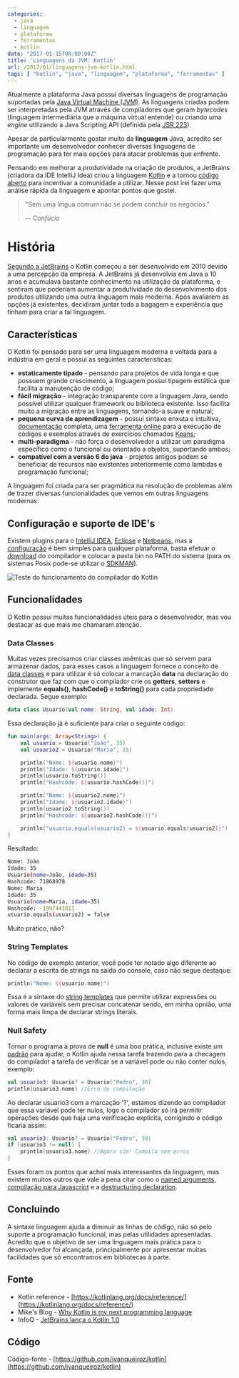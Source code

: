 ```yaml
---
categories:
  - java
  - linguagem
  - plataforma
  - ferramentas
  - kotlin
date: "2017-01-15T00:00:00Z"
title: 'Linguagens da JVM: Kotlin'
url: /2017/01/linguagens-jvm-kotlin.html
tags: [ "kotlin", "java", "linguagem", "plataforma", "ferramentas" ]
---
```


Atualmente a plataforma Java possui diversas linguagens de programação suportadas
pela [Java Virtual Machine (JVM)](https://docs.oracle.com/javase/specs/jvms/se8/html/). As linguagens criadas podem ser
interpretadas pela JVM através de compiladores que geram _bytecodes_ (linguagem intermediária que a máquina virtual
entende) ou criando uma _engine_ utilizando a Java Scripting API (definida
pela [JSR 223](https://www.jcp.org/en/jsr/detail?id=223)).

Apesar de particularmente gostar muito da **linguagem** Java, acredito ser importante um desenvolvedor conhecer diversas
linguagens de programação para ter mais opções para atacar problemas que enfrente.

Pensando em melhorar a produtividade na criação de produtos, a JetBrains (criadora da IDE IntelliJ Idea) criou a
linguagem [Kotlin](https://kotlinlang.org/) e a tornou [código aberto](https://github.com/JetBrains/kotlin) para
incentivar a comunidade a utilizar. Nesse post irei fazer uma análise rápida da linguagem e apontar pontos que gostei.

> "Sem uma língua comum não se podem concluir os negócios."
>
> -- _Confúcio_

# História

[Segundo a JetBrains](https://blog.jetbrains.com/kotlin/2015/11/the-kotlin-language-1-0-beta-is-here/) o Kotlin começou
a ser desenvolvido em 2010 devido a uma percepção da empresa. A JetBrains já desenvolvia em Java a 10 anos e acumulava
bastante conhecimento na utilização da plataforma, e sentiram que poderiam aumentar a produtividade do desenvolvimento
dos produtos utilizando uma outra linguagem mais moderna. Após avaliarem as opções já existentes, decidiram juntar toda
a bagagem e experiência que tinham para criar a tal linguagem.

## Características

O Kotlin foi pensado para ser uma linguagem moderna e voltada para a indústria em geral e possui as seguintes
características:

* **estaticamente tipado** - pensando para projetos de vida longa e que possuem grande crescimento, a linguagem possui
  tipagem estática que facilita a manutenção de código;
* **fácil migração** - integração transparente com a linguagem Java, sendo possível utilizar qualquer framework ou
  biblioteca existente. Isso facilita muito a migração entre as linguagens, tornando-a suave e natural;
* **pequena curva de aprendizagem** - possui sintaxe enxuta e
  intuitiva,  [documentação](https://kotlinlang.org/docs/reference/) completa,
  uma [ferramenta online](http://try.kotlinlang.org/) para a execução de códigos e exemplos através de exercícios
  chamados [Koans](http://try.kotlinlang.org/koans);
* **multi-paradigma** - não força o desenvolvedor a utilizar um paradigma específico como o funcional ou orientado a
  objetos, suportando ambos;
* **compatível com a versão 6 do java** - projetos antigos podem se beneficiar de recursos não existentes anteriormente
  como lambdas e programação funcional;

A linguagem foi criada para ser pragmática na resolução de problemas além de trazer diversas funcionalidades que vemos
em outras linguagens modernas.

## Configuração e suporte de IDE's

Existem plugins para
o [IntelliJ IDEA](https://kotlinlang.org/docs/tutorials/getting-started.html), [Eclipse](https://kotlinlang.org/docs/tutorials/getting-started-eclipse.html)
e [Netbeans](http://plugins.netbeans.org/plugin/68590/kotlin), mas
a [configuração](https://kotlinlang.org/docs/tutorials/command-line.html) é bem simples para qualquer plataforma, basta
efetuar o [download](https://github.com/JetBrains/kotlin/releases/tag/v1.0.5-2) do compilador e colocar a pasta bin no
PATH do sistema (para os sistemas Posix pode-se utilizar o [SDKMAN](http://sdkman.io/)).

![Teste do funcionamento do compilador do Kotlin](/images/20170103/kotlinc.gif)

## Funcionalidades

O Kotlin possui muitas funcionalidades úteis para o desenvolvedor, mas vou destacar as que mais me chamaram atenção.

### Data Classes

Muitas vezes precisamos criar classes anêmicas que só servem para armazenar dados, para esses casos a linguagem fornece
o conceito de [data classes](https://kotlinlang.org/docs/reference/data-classes.html) e para utilizar é só colocar a
marcação **data** na declaração do construtor que faz com que o compilador crie os **getters**, **setters** e implemente
**equals()**, **hashCode()** e **toString()** para cada propriedade declarada. Segue exemplo:

```kotlin
data class Usuario(val nome: String, val idade: Int)
```

Essa declaração já é suficiente para criar o seguinte código:

```kotlin
fun main(args: Array<String>) {
    val usuario = Usuario("João", 35)
    val usuario2 = Usuario("Maria", 35)

    println("Nome: ${usuario.nome}")
    println("Idade: ${usuario.idade}")
    println(usuario.toString())
    println("Hashcode: ${usuario.hashCode()}")

    println("Nome: ${usuario2.nome}")
    println("Idade: ${usuario2.idade}")
    println(usuario2.toString())
    println("Hashcode: ${usuario2.hashCode()}")

    println("usuario.equals(usuario2) = ${usuario.equals(usuario2)}")
}
```

Resultado:

```bash
Nome: João
Idade: 35
Usuario(nome=João, idade=35)
Hashcode: 71868978
Nome: Maria
Idade: 35
Usuario(nome=Maria, idade=35)
Hashcode: -1997441011
usuario.equals(usuario2) = false
````

Muito prático, não?

### String Templates

No código de exemplo anterior, você pode ter notado algo diferente ao declarar a escrita de strings na saída do console,
caso não segue destaque:

```kotlin
println("Nome: ${usuario.nome}")
```

Essa é a sintaxe do [string templates](https://kotlinlang.org/docs/reference/basic-types.html#string-templates) que
permite utilizar expressões ou valores de variáveis sem precisar concatenar sendo, em minha opnião, uma forma mais limpa
de declarar strings literais.

### Null Safety

Tornar o programa à prova de **null** é uma boa prática, inclusive existe
um [padrão](https://www.google.com.br/url?sa=t&rct=j&q=&esrc=s&source=web&cd=4&cad=rja&uact=8&ved=0ahUKEwjx3uOzwcTRAhUGkZAKHYLTCUIQFggsMAM&url=https%3A%2F%2Fen.wikipedia.org%2Fwiki%2FNull_Object_pattern&usg=AFQjCNGR73DVLM27yHD-6_HvvIX57jS6Hg&sig2=koz_XhkSGdzOK5Sz6dEzaw&bvm=bv.144224172,d.Y2I)
para ajudar, o Kotlin ajuda nessa tarefa trazendo para a checagem do compilador a tarefa de verificar se a variável pode
ou não conter nulos, exemplo:

```kotlin
val usuario3: Usuario? = Usuario("Pedro", 30)
println(usuario3.nome) //Erro de compilação
```

Ao declarar usuario3 com a marcação '?', estamos dizendo ao compilador que essa variável pode ter nulos, logo o
compilador só irá permitir operações desde que haja uma verificação explícita, corrigindo o código ficaria assim:

```kotlin
val usuario3: Usuario? = Usuario("Pedro", 30)
if (usuario3 != null) {
    println(usuario3.nome) //Agora sim! Compila sem erros
}
```

Esses foram os pontos que achei mais interessantes da linguagem, mas existem muitos outros que vale a pena citar como
o [named arguments](https://kotlinlang.org/docs/reference/functions.html#named-arguments), [compilação para Javascript](https://kotlinlang.org/docs/reference/js-interop.html)
e a [destructuring declaration](https://kotlinlang.org/docs/reference/multi-declarations.html).

## Concluindo

A sintaxe linguagem ajuda a diminuir as linhas de código, não só pelo suporte a programação funcional, mas pelas
utilidades apresentadas. Acredito que o objetivo de ser uma linguagem mais prática para o desenvolvedor foi alcançada,
principalmente por apresentar muitas facilidades que só encontramos em bibliotecas à parte.

## Fonte

* Kotlin reference - [https://kotlinlang.org/docs/reference/](https://kotlinlang.org/docs/reference/)
* Mike's
  Blog - [Why Kotlin is my next programming language](https://blog.plan99.net/why-kotlin-is-my-next-programming-language-c25c001e26e3#.5lxbveh71)
* InfoQ - [JetBrains lança o Kotlin 1.0](https://www.infoq.com/br/news/2016/03/jetbrains-kotlin-1)

## Código

Código-fonte - [https://github.com/ivanqueiroz/kotlin](https://github.com/ivanqueiroz/kotlin)